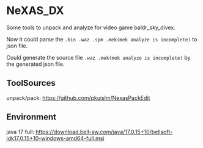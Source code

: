 # NeXAS_DX
Some tools to unpack and analyze for video game baldr_sky_divex.

Now it could parse the 
`.bin .waz .spm .mek(mek analyze is incomplete)`
to json file.

Could generate the source file
`.waz .mek(mek analyze is incomplete)`
by the generated json file.

## ToolSources
unpack/pack: https://github.com/pkuislm/NexasPackEdit

## Environment
java 17 full: https://download.bell-sw.com/java/17.0.15+10/bellsoft-jdk17.0.15+10-windows-amd64-full.msi
